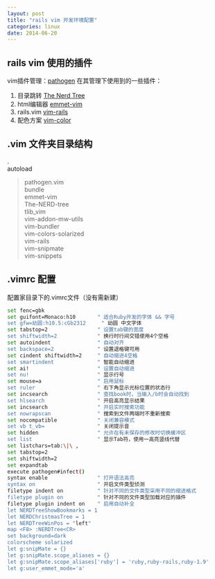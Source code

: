 ```yaml
---
layout: post
title: "rails vim 开发环境配置"
categories: linux
date: 2014-06-20
---
```


## rails vim 使用的插件
vim插件管理：[pathogen](https://github.com/tpope/vim-pathogen)
在其管理下使用到的一些插件：
1. 目录跳转 [The Nerd Tree](https://github.com/vim-scripts/The-NERD-tree)
2. html编辑器 [emmet-vim](https://github.com/mattn/emmet-vim)
3. rails.vim [vim-rails](https://github.com/tpope/vim-rails)
4. 配色方案 [vim-color](https://github.com/altercation/vim-colors-solarized)

## .vim 文件夹目录结构
.   
autoload   
>pathogen.vim   
bundle    
>emmet-vim   
>The-NERD-tree   
>tlib_vim   
>vim-addon-mw-utils   
>vim-bundler   
>vim-colors-solarized   
>vim-rails   
>vim-snipmate   
>vim-snippets   
    
## .vimrc 配置
配置家目录下的.vimrc文件（没有需新建）

```bash
set fenc=gbk
set guifont=Monaco:h10       " 适合Ruby开发的字体 && 字号
set gfw=幼圆:h10.5:cGb2312     " 幼圆 中文字体
set tabstop=2                " 设置tab键的宽度
set shiftwidth=2             " 换行时行间交错使用4个空格
set autoindent               " 自动对齐
set backspace=2              " 设置退格键可用
set cindent shiftwidth=2     " 自动缩进4空格
set smartindent              " 智能自动缩进
set ai!                      " 设置自动缩进
set nu!                      " 显示行号
set mouse=a                  " 启用鼠标
set ruler                    " 右下角显示光标位置的状态行
set incsearch                " 查找book时，当输入/b时会自动找到
set hlsearch                 " 开启高亮显示结果
set incsearch                " 开启实时搜索功能
set nowrapscan               " 搜索到文件两端时不重新搜索
set nocompatible             " 关闭兼容模式
set vb t_vb=                 " 关闭提示音
set hidden                   " 允许在有未保存的修改时切换缓冲区
set list                     " 显示Tab符，使用一高亮竖线代替
set listchars=tab:\|\ ,
set tabstop=2
set shiftwidth=2
set expandtab
execute pathogen#infect()
syntax enable                " 打开语法高亮
syntax on                    " 开启文件类型侦测
filetype indent on           " 针对不同的文件类型采用不同的缩进格式
filetype plugin on           " 针对不同的文件类型加载对应的插件
filetype plugin indent on    " 启用自动补全
let NERDTreeShowBookmarks = 1
let NERDChristmasTree = 1
let NERDTreeWinPos = "left"
map <F8> :NERDTree<CR>
set background=dark
colorscheme solarized
let g:snipMate = {}
let g:snipMate.scope_aliases = {}
let g:snipMate.scope_aliases['ruby'] = 'ruby,ruby-rails,ruby-1.9'
let g:user_emmet_mode='a'
```
